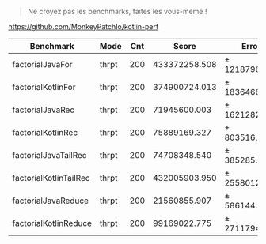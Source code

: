 
> Ne croyez pas les benchmarks, faites les vous-même !

<https://github.com/MonkeyPatchIo/kotlin-perf>

| Benchmark              | Mode  | Cnt |         Score |         Error | Units |
|------------------------|-------|-----|---------------|---------------|-------|
| factorialJavaFor       | thrpt | 200 | 433372258.508 | ± 1218796.228 | ops/s |
| factorialKotlinFor     | thrpt | 200 | 374900724.013 | ± 1836466.839 | ops/s |
| factorialJavaRec       | thrpt | 200 |  71945600.003 | ± 1621282.609 | ops/s |
| factorialKotlinRec     | thrpt | 200 |  75889169.327 | ±  803516.130 | ops/s |
| factorialJavaTailRec   | thrpt | 200 |  74708348.540 | ±  385285.112 | ops/s |
| factorialKotlinTailRec | thrpt | 200 | 432005903.950 | ± 2558012.821 | ops/s |
| factorialJavaReduce    | thrpt | 200 |  21560855.907 | ±  586144.742 | ops/s |
| factorialKotlinReduce  | thrpt | 200 |  99169022.775 | ± 2711794.007 | ops/s |

